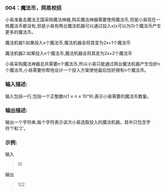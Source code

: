 ### 004：魔法币，网易校招

小易准备去魔法王国采购魔法神器,购买魔法神器需要使用魔法币,但是小易现在一枚魔法币都没有,但是小易有两台魔法机器可以通过投入x(x可以为0)个魔法币产生更多的魔法币。

魔法机器1:如果投入x个魔法币,魔法机器会将其变为2x+1个魔法币

魔法机器2:如果投入x个魔法币,魔法机器会将其变为2x+2个魔法币

小易采购魔法神器总共需要n个魔法币,所以小易只能通过两台魔法机器产生恰好n个魔法币,小易需要你帮他设计一个投入方案使他最后恰好拥有n个魔法币。


### 输入描述:

输入包括一行,包括一个正整数n(1 ≤ n ≤ 10^9),表示小易需要的魔法币数量。


### 输出描述:

输出一个字符串,每个字符表示该次小易选取投入的魔法机器。其中只包含字符'1'和'2'。

### 示例:
输入
> 10

输出
> 122